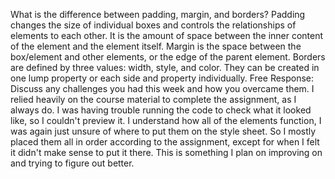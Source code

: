 What is the difference between padding, margin, and borders?
Padding changes the size of individual boxes and controls the relationships of elements to each other. It is the amount of space between the inner content of the element and the element itself. Margin is the space between the box/element and other elements, or the edge of the parent element. Borders are defined by three values: width, style, and color. They can be created in one lump property or each side and property individually.
Free Response: Discuss any challenges you had this week and how you overcame them.
I relied heavily on the course material to complete the assignment, as I always do. I was having trouble running the code to check what it looked like, so I couldn't preview it. I understand how all of the elements function, I was again just unsure of where to put them on the style sheet. So I mostly placed them all in order according to the assignment, except for when I felt it didn't make sense to put it there. This is something I plan on improving on and trying to figure out better.
